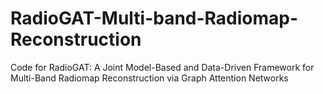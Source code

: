 # RadioGAT-Multi-band-Radiomap-Reconstruction
Code for RadioGAT: A Joint Model-Based and Data-Driven Framework for Multi-Band Radiomap Reconstruction via Graph Attention Networks
